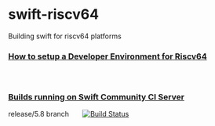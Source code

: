 # swift-riscv64

Building swift for riscv64 platforms

### [How to setup a Developer Environment for Riscv64](/docs/riscv64-dev-env/Building%20a%20Developer%20Environment%20for%20Riscv64.md)

<br/>

## 

### [Builds running on Swift Community CI Server](https://ci.swiftlang.xyz)

release/5.8 branch &nbsp;&nbsp;&nbsp;&nbsp;&nbsp;&nbsp;[![Build Status](https://ci.swiftlang.xyz/job/swift-5.8-ubuntu-jammy-riscv64/badge/icon)](https://ci.swiftlang.xyz/job/swift-5.8-ubuntu-jammy-riscv64/)
